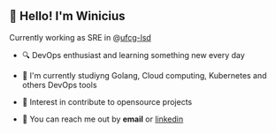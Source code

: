 ## 👋 Hello! I'm Winicius

Currently working as SRE in @[ufcg-lsd](https://www.lsd.ufcg.edu.br/)

* 🔍 DevOps enthusiast and learning something new every day

* 🌱 I'm currently studiyng Golang, Cloud computing, Kubernetes and others DevOps tools

* 🎯 Interest in contribute to opensource projects

* 💬 You can reach me out by **email** or [linkedin](https://www.linkedin.com/in/winiciusbezerra/)
